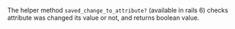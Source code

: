 The helper method `saved_change_to_attribute?` (available in rails 6) checks attribute was changed its value or not, and returns boolean value.
